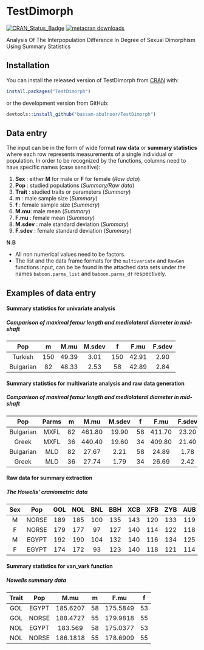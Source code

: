 # TestDimorph

<!-- badges: start -->
[![CRAN_Status_Badge](https://www.r-pkg.org/badges/version/TestDimorph)](https://cran.r-project.org/package=TestDimorph)
[![metacran downloads](https://cranlogs.r-pkg.org/badges/grand-total/TestDimorph)](https://cran.r-project.org/package=TestDimorph)
<!-- badges: end -->

Analysis Of The Interpopulation Difference In Degree of Sexual Dimorphism Using Summary Statistics

## Installation

You can install the released version of TestDimorph from [CRAN](https://CRAN.R-project.org) with:

``` r
install.packages("TestDimorph")
```
or the development version from GitHub:

``` r
devtools::install_github("bassam-abulnoor/TestDimorph")
```

## Data entry

The input can be in the form of wide format **raw data** or **summary statistics** where each row represents measurements of a single individual or population. In order to be recognized by the functions, columns need to have specific names (case sensitive):


1. **Sex** : either **M** for male or **F** for female (*Raw data*)
2. **Pop** : studied populations (*Summary/Raw data*)
3. **Trait** : studied traits or parameters (*Summary*)
4. **m** : male sample size (*Summary*)
5. **f** : female sample size (*Summary*)
6. **M.mu**: male mean (*Summary*)
7. **F.mu** : female mean (*Summary*)
8. **M.sdev** : male standard deviation (*Summary*)
9. **F.sdev** : female standard deviation (*Summary*)

**N.B**

* All non numerical values need to be factors.
* The list and the data frame formats for the `multivariate` and `RawGen` functions input, can be be found in the attached data sets under the names `baboon.parms_list` and `baboon.parms_df` respectively.

## Examples of data entry

#### Summary statistics for univariate analysis

##### Comparison of maximal femur length and mediolateral diameter in mid-shaft


|    Pop    |  m  | M.mu  | M.sdev |  f  | F.mu  | F.sdev |
| :-------: | :-: | :---: | :----: | :-: | :---: | :----: |
|  Turkish  | 150 | 49.39 |  3.01  | 150 | 42.91 |  2.90  |
| Bulgarian | 82  | 48.33 |  2.53  | 58  | 42.89 |  2.84  |



#### Summary statistics for multivariate analysis and raw data generation

##### Comparison of maximal femur length and mediolateral diameter in mid-shaft


|    Pop    | Parms |  m  |  M.mu  | M.sdev |  f  |  F.mu  | F.sdev |
| :-------: | :---: | :-: | :----: | :----: | :-: | :----: | :----: |
| Bulgarian | MXFL  | 82  | 461.80 | 19.90  | 58  | 411.70 | 23.20  |
|   Greek   | MXFL  | 36  | 440.40 | 19.60  | 34  | 409.80 | 21.40  |
| Bulgarian |  MLD  | 82  | 27.67  |  2.21  | 58  | 24.89  |  1.78  |
|   Greek   |  MLD  | 36  | 27.74  |  1.79  | 34  | 26.69  |  2.42  |



#### Raw data for summary extraction

##### The Howells' craniometric data

| Sex |  Pop  | GOL | NOL | BNL | BBH | XCB | XFB | ZYB | AUB |
| :-: | :---: | :-: | :-: | :-: | :-: | :-: | :-: | :-: | :-: |
|  M  | NORSE | 189 | 185 | 100 | 135 | 143 | 120 | 133 | 119 |
|  F  | NORSE | 179 | 177 | 97  | 127 | 140 | 114 | 122 | 118 |
|  M  | EGYPT | 192 | 190 | 104 | 132 | 140 | 116 | 134 | 125 |
|  F  | EGYPT | 174 | 172 | 93  | 123 | 140 | 118 | 121 | 114 |


#### Summary statistics for van_vark function

##### Howells summary data

| Trait |  Pop  |   M.mu   |  m |   F.mu   |  f |
|:-----:|:-----:|:--------:|:--:|:--------:|:--:|
|  GOL  | EGYPT | 185.6207 | 58 | 175.5849 | 53 |
|  GOL  | NORSE | 188.4727 | 55 | 179.9818 | 55 |
|  NOL  | EGYPT |  183.569 | 58 | 175.0377 | 53 |
|  NOL  | NORSE | 186.1818 | 55 | 178.6909 | 55 |
